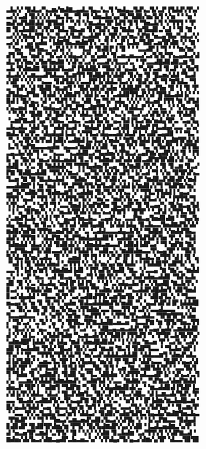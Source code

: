 ▃▙▞▞▝▉▟▃▞▚▃▆▞▆▟▇▃▄▟▃▜▄▃▚▃▜▝▅▟▄▃▜▟▚▃▜▞▃▛▐▜▟▟▚▜▚▞▃▞▞▃▟▝▉▞▞▞▞▝▆▃▜▃▝▜▝▜▝▟▅▃▙▞▄▞▜▞▜▟▉▞▅▞▙▜▝▞▅▝▝▝▅▝▅▟▚▟▜▟▉▟▟▝█▜▙▟▝▝▚▜▝▞▆▃▟▃▜▛▐▟▜▝▊▜▝▜▅▃▙▜▝▞▜▜▜▝▝▛▇▝▊▃▙▟▉▞▚▜▚▞▜▟▃▜▙▃▅▝▊▞▜▟▚▝▇▝▇▟▄▝▅▜▙▟▊▃▚▟▝▝▉▝▇▝▃▞▞▞▆▟▄▜▜▃▚▃▜▃▞▞▙▟▚▃▟▟▛▝▄▜▛▞▄▞▅▃▚▛▇▝▅▃▄▜▙▞▚▟▃▞▞▃▞▟▝▝▄▞▄▟▅▝▐▟▇▜▙▃▆▟▆▜▚▝▃▜▝▝▃▛▐▃▙▞▜▟▛▃▅▜▛▟▇▝▞▝▇▝▝▝▅▞▝▜▙▜▅▃▝▃▛▟▝▞▝▝▜▃▛▝▉▟▊▛▐▝▉▝▝▝▃▃▟▛▐▝▜▝▝▝▆▞▆▞▟▜▝▜▃▝▅▟▚▝▜▞▃▞▞▟▄▃▞▞▚▞▄▟▞▝▊▃▅▃▅▃▃▞▃▞▙▜▞▜▚▃▄▟▃▞▟▟▃▜▚▜▅▞▄▜▅▜▅▟▇▝▞▟▚▞▃▞▛▃▃▟▚▜▃▃▞▃▝▝▛▃▃▟█▟▊▟▉▃▆▝▊▃▙▝▛▟▆▟▇▝█▟▟▟▜▃▄▛▐▜▟▟█▞▝▜▙▞▟▝▄▃▙▝▚▞▛▃▟▝▊▃▛▝▄▜▅▜▟▃▟▞▞▃▆▃▃▟▜▟▃▃▜▃▆▜▜▝▉▟█▟▜▞▟▟▛▝▊▞▅▝▉▝█▃▅▞▟▟▝▜▃▟▞▟▛▝▝▞▞▝▚▃▃▝▊▟▜▟▞▞▃▃▛▛▐▞▟▟▃▜▃▞▞▝▉▟▚▞▙▝▜▝▇▜▟▃▝▜▃▝▜▟▚▝▟▝█▟█▝▆▃▆▜▝▝█▟▚▟▊▟▚▟▅▝▟▟█▟▛▃▜▃▟▜▅▝█▝▐▝▉▝▛▟▜▟▄▃▛▜▅▝▊▟▟▝▞▟▇▟▜▝▟▟▐▞▃▜▝▃▟▟▉▜▜▃▛▞▟▝█▜▟▃▟▟▐▞▝▝▉▟▐▝█▞▄▃▝▟▝▃▜▟▜▝▟▃▝▟▊▝▆▝▜▞▚▟▄▝▞▞▞▝▟▃▅▛▐▜▜▝▇▝▟▜▟▞▄▃▅▟▝▜▞▝▅▟▄▃▞▟▜▃▛▜▃▟▇▜▜▞▄▟▞▝▊▟▟▃▛▝▞▃▜▃▝▞▝▞▙▃▄▜▝▝▚▜▞▝█▟▊▝▟▝█▟▚▃▜▝▟▟▃▜▟▞▚▝▚▃▚▝▜▃▞▃▞▟▜▞▛▞▃▝▛▟▟▜▝▃▆▛▇▃▟▝▄▞▚▜▙▃▝▃▙▃▝▃▟▞▙▞▙▝▄▃▜▟▐▜▃▞▆▞▅▟▄▜▛▃▝▃▄▜▄▃▙▃▟▃▝▟▟▝▆▝▚▟▟▜▃▟▝▝▆▟▄▛▐▟▛▃▞▟▉▝▟▟▆▛▐▜▃▟▄▞▃▃▝▃▚▞▆▟▃▜▚▞▛▃▝▟▄▟▄▟▐▃▙▝▞▜▜▃▞▟▄▃▃▟▞▟▃▛▐▃▚▟▛▃▄▟▉▝▝▝▜▃▝▝▚▝▃▜▛▞▙▜▚▟▐▟▉▞▃▟▇▟▐▃▜▃▞▞▅▟▞▝▇▜▄▜▟▟▐▟▊▞▄▟▇▜▛▟▞▟▐▃▜▝▅▛▇▃▃▃▄▟▅▝▄▃▃▞▆▟▊▞▞▟▊▝▆▝█▝▛▞▝▜▃▝▄▜▅▜▚▝▝▟▜▜▙▃▄▃▙▞▟▞▜▝▃▝▚▃▃▝▚▃▟▟▉▃▞▜▄▟▅▞▞▛▇▃▞▃▄▛▇▞▄▟▛▞▟▝▊▝▐▜▙▝▄▝▇▞▅▝▅▃▞▟▟▃▅▟▟▝▊▃▜▝▜▟▆▟▚▟▚▟▞▟▊▃▟▛▇▜▛▟▊▞▟▝▅▞▟▟█▝▝▞▃▝▉▝▇▟▟▟▞▜▝▜▜▜▄▟▅▞▛▃▄▝▜▞▆▟▊▞▛▞▚▝▉▝▊▃▆▝▊▃▞▛▇▝▉▟█▃▟▟▊▝▜▜▞▞▆▃▞▝▄▞▜▞▚▜▞▟▚▟▜▝▐▞▃▟▝▜▝▞▅▝▉▜▛▟▚▃▜▃▅▝▇▝▇▝▇▃▙▃▙▟▝▝▜▟▆▞▝▜▟▝▛▟▊▞▃▝▜▃▛▝▆▟▉▃▛▟▊▟▛▞▅▟▃▃▟▟▇▛▐▝▆▝▅▟▝▝▛▃▛▜▙▜▜▞▆▜▃▟▚▞▟▟▐▞▆▟▊▞▞▜▝▜▟▛▇▞▆▞▃▞▜▞▚▟▇▞▜▝▉▟▅▃▆▜▝▃▟▟▆▝▉▞▜▞▚▜▚▃▝▞▝▜▜▃▜▜▟▟▐▝▄▃▞▝▜▜▜▝▄▃▛▝▜▜▝▟▝▞▟▜▜▞▜▞▞▝▅▞▃▝▅▟▚▜▞▃▝▟▜▃▞▞▚▝▐▜▜▜▞▜▚▜▚▃▞▃▝▝▅▜▝▜▝▃▃▜▅▟▐▞▅▛▇▜▅▝█▃▚▟▛▝▉▝▊▃▄▞▚▝█▞▆▃▄▜▟▝▐▝▄▝▉▛▇▞▚▝▞▝▅▃▙▜▛▟▞▞▟▃▚▃▞▛▇▜▝▝█▜▛▝▝▃▛▟▝▞▜▜▃▜▟▝▞▃▆▟▜▃▙▝▞▟▐▝▛▝▄▃▅▜▅▃▙▃▝▃▄▟▚▃▝▃▃▛▇▃▄▜▅▟▊▟▇▝▝▜▄▞▙▟▄▝▇▟▄▝▆▝▊▃▚▝▆▜▚▟▝▟▇▜▄▟█▝▐▞▟▟▐▟▄▝▉▃▙▃▃▜▅▟▇▟▜▞▟▞▆▟▉▞▅▛▇▝▛▛▇▃▅▟▜▟▚▞▝▃▝▃▟▟▃▃▃▟▄▃▙▜▞▝▜▟█▟▝▞▅▟▟▜▙▃▟▟▚▝▛▛▇▝▝▟▃▛▇▃▜▃▛▜▅▟▄▟▄▟▉▜▝▃▟▟▛▃▜▟▜▟▚▜▅▝▛▃▚▝▜▟▜▟▅▟▟▝▟▃▞▞▟▝▉▟▊▟▞▞▝▟▅▟▟▃▅▃▃▛▐▟▉▟▐▟▛▃▞▝▜▝▅▛▇▝▇▞▞▃▛▜▙▃▛▜▞▟▊▃▃▞▛▟▐▜▟▟▜▝▚▟▊▃▚▝▆▟▉▟▅▃▃▜▚▃▄▜▛▝▝▜▙▜▜▞▟▃▜▞▅▞▃▟▃▝▉▝▝▃▅▟▝▛▐▜▝▝▝▞▚▛▐▛▐▝▜▃▙▃▚▞▜▜▝▟▐▝▉▝▄▝▚▟▐▝█▝▟▟▞▟▅▟▝▃▜▜▜▝▞▃▜▞▅▞▄▞▅▞▙▟▞▝▐▜▟▟▉▜▚▟▛▜▞▝▄▝▃▃▜▝▐▟▚▞▆▜▝▟▆▟▇▟▐▟▊▝▐▜▚▟▜▞▙▟▊▝▇▃▝▞▃▃▄▝▇▝▇▞▃▝▆▟▟▃▚▝▝▃▛▝▅▃▝▃▟▝▉▃▄▝▇▃▞▜▝▟▉▞▛▞▃▝▄▞▙▟▚▟▅▃▟▟▊▝▜▟▚▃▙▟▊▝▉▝▞▃▝▟▃▟▄▝▅▟▐▛▐▟▐▜▄▝▝▟▝▃▚▟▄▃▙▞▛▃▚▜▄▟█▝▇▃▙▜▚▝▊▃▞▝▝▛▇▟▞▟▆▝▚▟▝▟▛▝▜▜▝▜▚▟▆▞▟▟▞▝▚▃▟▟▛▟█▟▅▜▝▟▊▜▅▟▊▃▞▟▄▟▟▝▝▜▃▃▜▞▛▝▃▞▃▟▉▟▜▜▞▃▅▜▅▜▙▝▟▝▝▟▉▟▜▃▚▝▝▜▃▃▅▃▄▞▙▝▅▝▊▝▊▞▜▝▄▟▅▝▉▟▃▟▟▟▇▟▜▞▅▟▊▝▚▝▄▃▛▟▛▟▐▛▐▟▟▟█▝▃▝▉▞▃▜▙▝█▝▉▃▜▞▅▃▚▜▜▟▆▞▃▃▜▃▃▜▜▝▛▃▛▞▃▃▟▃▃▃▝▝▝▞▆▜▃▃▄▟▃▃▝▝▚▝▅▜▚▝▆▜▅▝▅▟▜▜▝▃▝▞▛▜▄▜▚▃▟▟▃▝▜▛▇▜▛▜▞▟▅▞▝▜▞▃▞▝▃▜▞▝▄▝▚▝█▜▙▃▜▛▇▃▙▟█▃▅▃▅▝▜▃▃▛▇▝▆▝█▜▞▜▅▃▜▜▚▝█▃▞▞▄▝▄▃▝▝▅▝▃▞▜▝▃▞▝▃▝▟█▃▄▃▅▃▟▟▚▞▛▃▄▞▄▟▞▃▆▟▟▟▉▟▝▞▝▟▐▃▝▝▄▜▟▟▜▟▆▝▚▃▆▃▟▞▛▞▜▟▊▛▐▜▜▟▜▝▚▝▛▜▛▃▙▜▙▜▚▞▚▟▆▟█▛▐▟▟▞▚▛▐▟▄▝▆▟▝▟▅▟█▟▉▟▞▝▐▝▞▟▄▝▆▃▅▝▛▝▃▞▙▝▃▟▚▟▊▜▚▃▙▟▆▝▛▟▞▝█▃▟▝▉▞▞▃▟▝▆▃▆▝▇▃▜▝▉▟▛▜▃▃▝▝▜▃▙▞▆▛▐▜▚▞▝▝▛▃▝▜▜▜▞▜▜▞▟▞▜▝▅▞▃▟▚▟▟▟▃▟▟▟▊▝▟▟▃▃▆▜▝▟▅▟▚▟▃▟▐▟▜▟▉▞▝▃▅▃▜▃▜▛▐▃▚▜▄▟▄▝▅▞▟▝▛▝█▃▛▝▟▟▚▃▃▝█▟▛▞▄▃▞▟▟▟▚▜▛▝▃▞▛▜▃▟▞▝▊▜▟▝▛▃▃▜▙▝▊▜▝▃▅▝▇▃▚▟▉▜▟▞▛▞▝▃▃▜▙▜▜▝▜▟▅▝▊▝▄▟▇▟▚▝▉▟▉▝▅▝▜▃▝▟█▟▅▝▞▟▜▜▚▟▃▃▟▛▐▞▝▟▚▃▞▃▜▞▄▝▃▃▆▞▛▟▟▟▜▟▆▟▅▟▚▝▚▟▇▜▟▝▞▃▃▝▇▟▇▞▃▝▚▛▇▃▞▟▅▛▇▟▟▟▅▃▛▝▉▛▐▝▚▟▇▜▝▜▟▛▇▝▚▝▉▝▞▟▄▟▆▟▊▟▞▃▝▝▆▃▟▟▊▟▐▜▟▛▐▃▞▟▐▞▛▞▟▟▃▝▟▃▞▝█▃▛▟▆▜▃▝▉▞▃▛▐▞▜▃▞▟█▃▝▟▐▃▆▃▟▞▜▟▚▝▛▃▃▝▇▃▟▞▃▟▇▟▜▞▃▜▚▃▄▛▇▝▉▟▚▝▞▃▝▝▅▜▝▝▐▛▐▟▆▞▆▃▙▟█▃▆▝█▞▄▃▙▜▟▟▝▃▄▝▟▃▃▜▄▞▆▝▆▜▝▃▛▜▃▝▃▃▞▜▞▃▚▜▟▜▄▞▝▝▊▃▆▞▛▝▝▃▃▝▛▞▃▜▄▟▄▜▃▞▅▜▝▟▟▃▞▝▉▟▉▞▚▟▅▜▟▜▃▜▄▃▙▞▅▟▇▜▅▃▙▃▝▛▇▟▛▝▝▝▜▝▝▜▅▃▞▃▆▃▅▟▚▟▊▞▙▃▞▞▟▜▙▝▞▝▐▞▃▛▇▃▃▝▉▟▄▟▊▟▊▟▛▝▉▟▉▜▛▟▆▞▆▝▛▜▞▝▉▞▙▟▇▟▛▞▄▞▞▟▉▝▐▃▟▃▅▟▇▃▚▞▛▝▟▝▅▃▅▜▛▃▆▟▝▃▜▜▞▝█▝▝▞▞▝▞▟▇▝▊▃▙▟▆▝▃▞▜▜▚▜▝▞▟▛▇▃▟▝▇▟▅▞▟▞▙▃▞▟▇▃▄▟▛▃▙▃▅▃▚▞▝▞▛▟▄▞▜▞▄▃▞▟▆▞▄▜▛▝▟▃▃▜▉▜▉

